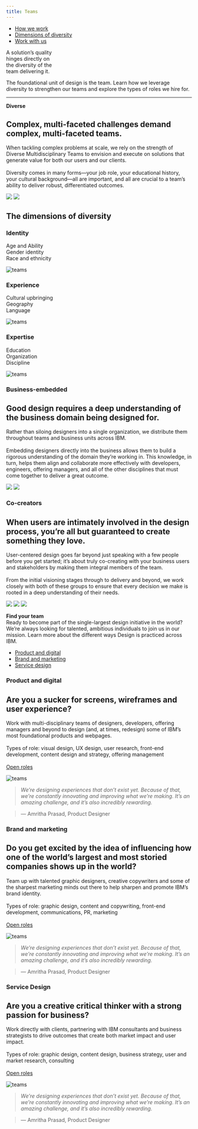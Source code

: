 ```yaml
---
title: Teams
---
```


<title-block>

<anchor-links>

- [How we work](#how-we-work)
- [Dimensions of diversity](#dimensions-of-diversity)
- [Work with us](#work-with-us)

</anchor-links>

A solution’s quality<br>hinges directly on<br>
<span>the diversity of the<br>team delivering it.</span>

</title-block>

<grid background="gray-10">
<column lg="10">

<p size="xl">The foundational unit of design is the team. Learn how we leverage diversity to strengthen our teams and explore the types of roles we hire for.</p>

</column>
</grid>
<grid background="gray-10">
<column lg="16">

<hr>

</column>
<column lg="4">

**Diverse**

</column>
<column lg="8">

## Complex, multi-faceted challenges demand complex, multi-faceted teams.
<p size="md">When tackling complex problems at scale, we rely on the strength of Diverse Multidisciplinary Teams to envision and execute on solutions that generate value for both our users and our clients.<br><br>Diversity comes in many forms—your job role, your educational history, your cultural background—all are important, and all are crucial to a team’s ability to deliver robust, differentiated outcomes. </p>

</column>
<column lg="6" offset_lg="4">

<img src="https://via.placeholder.com/800.png/e7e7e7/e7e7e7">

</column>
<column lg="6">

<img src="https://via.placeholder.com/800.png/e7e7e7/e7e7e7">

</column>
</grid>
<grid background="gray-10">
<column lg="12" offset_lg="4">

## The dimensions of diversity

</column>
<column lg="3" offset_lg="4">

### Identity

Age and Ability  
Gender identity  
Race and ethnicity  

![teams](images/user.svg)  

</column>
<column lg="3" offset_lg="1">

### Experience


Cultural upbringing  
Geography  
Language  

![teams](images/globe.svg)  

</column>
<column lg="3" offset_lg="1">

### Expertise

Education  
Organization  
Discipline  

![teams](images/education.svg)  

</column>
</grid>
<grid background="gray-10">
<column lg="4">

### Business-embedded

</column>
<column lg="8">

## Good design requires a deep understanding of the business domain being designed for.
<p size="md">Rather than siloing designers into a single organization, we distribute them throughout teams and business units across IBM.<br><br>Embedding designers directly into the business allows them to build a rigorous understanding of the domain they’re working in. This knowledge, in turn, helps them align and collaborate more effectively with developers, engineers, offering managers, and all of the other disciplines that must come together to deliver a great outcome.</p>

</column>
<column lg="8" offset_lg="4">

<img src="https://via.placeholder.com/800x500.png/e7e7e7/e7e7e7">

</column>
<column lg="4">

<img src="https://via.placeholder.com/800x450.png/e7e7e7/e7e7e7">

</column>
</grid>
<grid background="gray-10">
<column lg="4">

### Co-creators

</column>
<column lg="8">

## When users are intimately involved in the design process, you’re all but guaranteed to create something they love. 
<p size="md">User-centered design goes far beyond just speaking with a few people before you get started; it’s about truly co-creating with your business users and stakeholders by making them integral members of the team.<br><br>From the initial visioning stages through to delivery and beyond, we work closely with both of these groups to ensure that every decision we make is rooted in a deep understanding of their needs.</p>

</column>
<column lg="4" offset_lg="4">

<img src="https://via.placeholder.com/800.png/e7e7e7/e7e7e7">

</column>
<column lg="4">

<img src="https://via.placeholder.com/800.png/e7e7e7/e7e7e7">

</column>
<column lg="4">

<img src="https://via.placeholder.com/800.png/e7e7e7/e7e7e7">

</column>
</grid>
<grid background="gray-100">
<column lg="7">

<p size="xl"><strong>Find your team</strong><br>Ready to become part of the single-largest design initiative in the world?
We’re always looking for talented, ambitious individuals to join us in our mission. Learn more about the different ways Design is practiced across IBM.</p>

</column>

<column offset_lg="5" lg="4">

<anchor-links>

- [Product and digital](#product-and-digital)
- [Brand and marketing](#brand-and-marketing)
- [Service design](#service-design)

</anchor-links>
</column>
<column lg="4">

### Product and digital

</column>
<column lg="8">


## Are you a sucker for screens, wireframes and user experience? 
<p size="md">Work with multi-disciplinary teams of designers, developers, offering managers and beyond to design (and, at times, redesign) some of IBM’s most foundational products and webpages.<br><br>Types of role: visual design, UX design, user research, front-end development, content design and strategy, offering management<br><br><a href="#">Open roles</a></p>

</column>
<column lg="8" offset_lg="4">

![teams](images/teams_2.png)

</column>
<column lg="3">

> _We’re designing experiences that don’t exist yet. Because of that, we’re constantly innovating and improving what we’re making. It’s an amazing challenge, and it’s also incredibly rewarding._

> — Amritha Prasad, Product Designer

</column>
</grid>
<grid background="gray-100">
<column lg="4">

### Brand and marketing

</column>
<column lg="8">

## Do you get excited by the idea of influencing how one of the world’s largest and most storied companies shows up in the world?
<p size="md">Team up with talented graphic designers, creative copywriters and some of the sharpest marketing minds out there to help sharpen and promote IBM’s brand identity.<br><br>Types of role: graphic design, content and copywriting, front-end development, communications, PR, marketing<br><br><a href="#">Open roles</a></p>

</column>
<column lg="8" offset_lg="4">

![teams](images/teams_3.png)

</column>
<column lg="3">

> _We’re designing experiences that don’t exist yet. Because of that, we’re constantly innovating and improving what we’re making. It’s an amazing challenge, and it’s also incredibly rewarding._

> — Amritha Prasad, Product Designer

</column>
</grid>
<grid background="gray-100">
<column lg="4">

### Service Design

</column>
<column lg="8">

## Are you a creative critical thinker with a strong passion for business?
<p size="md">Work directly with clients, partnering with IBM consultants and business strategists to drive outcomes that create both market impact and user impact.<br><br>Types of role: graphic design, content design, business strategy, user and market research, consulting<br><br><a href="#">Open roles</a></p>

</column>
<column lg="8" offset_lg="4">

![teams](images/teams_3.png)

</column>
<column lg="3">

> _We’re designing experiences that don’t exist yet. Because of that, we’re constantly innovating and improving what we’re making. It’s an amazing challenge, and it’s also incredibly rewarding._

> — Amritha Prasad, Product Designer

</column>
</grid>



